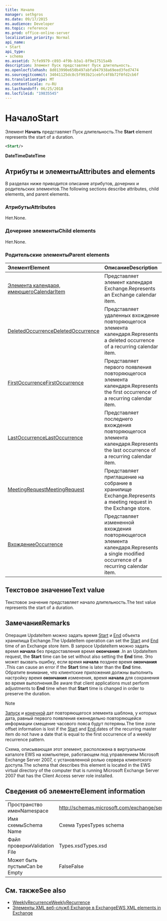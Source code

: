 ```yaml
---
title: Начало
manager: sethgros
ms.date: 09/17/2015
ms.audience: Developer
ms.topic: reference
ms.prod: office-online-server
localization_priority: Normal
api_name:
- Start
api_type:
- schema
ms.assetid: 7cfe9979-c893-4f9b-b3a1-8f9e17515a4b
description: Элемент Пуск представляет Пуск длительность.
ms.openlocfilehash: 8d013990e650b497abfa947938a69eed3fed7474
ms.sourcegitcommit: 34041125dc8c5f993b21cebfc4f8b72f0fd2cb6f
ms.translationtype: MT
ms.contentlocale: ru-RU
ms.lasthandoff: 06/25/2018
ms.locfileid: "19835545"
---
```

# <a name="start"></a><span data-ttu-id="eb682-103">Начало</span><span class="sxs-lookup"><span data-stu-id="eb682-103">Start</span></span>

<span data-ttu-id="eb682-104">Элемент **Начать** представляет Пуск длительность.</span><span class="sxs-lookup"><span data-stu-id="eb682-104">The **Start** element represents the start of a duration.</span></span> 
  
```xml
<Start/>
```

<span data-ttu-id="eb682-105">**DateTime**</span><span class="sxs-lookup"><span data-stu-id="eb682-105">**DateTime**</span></span>

## <a name="attributes-and-elements"></a><span data-ttu-id="eb682-106">Атрибуты и элементы</span><span class="sxs-lookup"><span data-stu-id="eb682-106">Attributes and elements</span></span>

<span data-ttu-id="eb682-107">В разделах ниже приводится описание атрибутов, дочерних и родительских элементов.</span><span class="sxs-lookup"><span data-stu-id="eb682-107">The following sections describe attributes, child elements, and parent elements.</span></span>
  
### <a name="attributes"></a><span data-ttu-id="eb682-108">Атрибуты</span><span class="sxs-lookup"><span data-stu-id="eb682-108">Attributes</span></span>

<span data-ttu-id="eb682-109">Нет.</span><span class="sxs-lookup"><span data-stu-id="eb682-109">None.</span></span>
  
### <a name="child-elements"></a><span data-ttu-id="eb682-110">Дочерние элементы</span><span class="sxs-lookup"><span data-stu-id="eb682-110">Child elements</span></span>

<span data-ttu-id="eb682-111">Нет.</span><span class="sxs-lookup"><span data-stu-id="eb682-111">None.</span></span>
  
### <a name="parent-elements"></a><span data-ttu-id="eb682-112">Родительские элементы</span><span class="sxs-lookup"><span data-stu-id="eb682-112">Parent elements</span></span>

|<span data-ttu-id="eb682-113">**Элемент**</span><span class="sxs-lookup"><span data-stu-id="eb682-113">**Element**</span></span>|<span data-ttu-id="eb682-114">**Описание**</span><span class="sxs-lookup"><span data-stu-id="eb682-114">**Description**</span></span>|
|:-----|:-----|
|[<span data-ttu-id="eb682-115">Элемента календаря, имеющего</span><span class="sxs-lookup"><span data-stu-id="eb682-115">CalendarItem</span></span>](calendaritem.md) <br/> |<span data-ttu-id="eb682-116">Представляет элемент календаря Exchange.</span><span class="sxs-lookup"><span data-stu-id="eb682-116">Represents an Exchange calendar item.</span></span>  <br/> |
|[<span data-ttu-id="eb682-117">DeletedOccurrence</span><span class="sxs-lookup"><span data-stu-id="eb682-117">DeletedOccurrence</span></span>](deletedoccurrence.md) <br/> |<span data-ttu-id="eb682-118">Представляет удаленных вхождение повторяющегося элемента календаря.</span><span class="sxs-lookup"><span data-stu-id="eb682-118">Represents a deleted occurrence of a recurring calendar item.</span></span>  <br/> |
|[<span data-ttu-id="eb682-119">FirstOccurrence</span><span class="sxs-lookup"><span data-stu-id="eb682-119">FirstOccurrence</span></span>](firstoccurrence.md) <br/> |<span data-ttu-id="eb682-120">Представляет первого появления повторяющегося элемента календаря.</span><span class="sxs-lookup"><span data-stu-id="eb682-120">Represents the first occurrence of a recurring calendar item.</span></span>  <br/> |
|[<span data-ttu-id="eb682-121">LastOccurrence</span><span class="sxs-lookup"><span data-stu-id="eb682-121">LastOccurrence</span></span>](lastoccurrence.md) <br/> |<span data-ttu-id="eb682-122">Представляет последнего вхождения повторяющегося элемента календаря.</span><span class="sxs-lookup"><span data-stu-id="eb682-122">Represents the last occurrence of a recurring calendar item.</span></span>  <br/> |
|[<span data-ttu-id="eb682-123">MeetingRequest</span><span class="sxs-lookup"><span data-stu-id="eb682-123">MeetingRequest</span></span>](meetingrequest.md) <br/> |<span data-ttu-id="eb682-124">Представляет приглашение на собрание в хранилище Exchange.</span><span class="sxs-lookup"><span data-stu-id="eb682-124">Represents a meeting request in the Exchange store.</span></span>  <br/> |
|[<span data-ttu-id="eb682-125">Вхождение</span><span class="sxs-lookup"><span data-stu-id="eb682-125">Occurrence</span></span>](occurrence.md) <br/> |<span data-ttu-id="eb682-126">Представляет измененной вхождения повторяющегося элемента календаря.</span><span class="sxs-lookup"><span data-stu-id="eb682-126">Represents a single modified occurrence of a recurring calendar item.</span></span>  <br/> |
   
## <a name="text-value"></a><span data-ttu-id="eb682-127">Текстовое значение</span><span class="sxs-lookup"><span data-stu-id="eb682-127">Text value</span></span>

<span data-ttu-id="eb682-128">Текстовое значение представляет начало длительность.</span><span class="sxs-lookup"><span data-stu-id="eb682-128">The text value represents the start of a duration.</span></span>
  
## <a name="remarks"></a><span data-ttu-id="eb682-129">Замечания</span><span class="sxs-lookup"><span data-stu-id="eb682-129">Remarks</span></span>

<span data-ttu-id="eb682-130">Операция UpdateItem можно задать время [Start](start.md) и [End](end-ex15websvcsotherref.md) объекта хранилища Exchange.</span><span class="sxs-lookup"><span data-stu-id="eb682-130">The UpdateItem operation can set the [Start](start.md) and [End ](end-ex15websvcsotherref.md) time of an Exchange store item.</span></span> <span data-ttu-id="eb682-131">В запросе UpdateItem можно задать время **начала** без предоставления время **окончания** .</span><span class="sxs-lookup"><span data-stu-id="eb682-131">In an UpdateItem request, the **Start** time can be set without also setting the **End** time.</span></span> <span data-ttu-id="eb682-132">Это может вызвать ошибку, если время **начала** позднее время **окончания** .</span><span class="sxs-lookup"><span data-stu-id="eb682-132">This can cause an error if the **Start** time is later than the **End** time.</span></span> <span data-ttu-id="eb682-133">Обратите внимание, что клиентские приложения должны выполнить настройку время **окончания** изменения, время **начала** для сохранения во время выполнения.</span><span class="sxs-lookup"><span data-stu-id="eb682-133">Be aware that client applications must perform adjustments to **End** time when that **Start** time is changed in order to preserve the duration.</span></span> 
  
> [!NOTE]
> <span data-ttu-id="eb682-134">[Запуск](start.md) и [конечной](end-ex15websvcsotherref.md) дат повторяющегося элемента шаблона, у которых дата, равный первого появления еженедельно повторяющейся информации смещение часового пояса будут потеряны.</span><span class="sxs-lookup"><span data-stu-id="eb682-134">The time zone offset information is lost if the [Start](start.md) and [End ](end-ex15websvcsotherref.md) dates of the recurring master item do not have a date that is equal to the first occurrence of a weekly recurrence pattern.</span></span> 
  
<span data-ttu-id="eb682-135">Схема, описывающая этот элемент, расположена в виртуальном каталоге EWS на компьютере, работающем под управлением Microsoft Exchange Server 2007, с установленной ролью сервера клиентского доступа.</span><span class="sxs-lookup"><span data-stu-id="eb682-135">The schema that describes this element is located in the EWS virtual directory of the computer that is running Microsoft Exchange Server 2007 that has the Client Access server role installed.</span></span>
  
## <a name="element-information"></a><span data-ttu-id="eb682-136">Сведения об элементе</span><span class="sxs-lookup"><span data-stu-id="eb682-136">Element information</span></span>

|||
|:-----|:-----|
|<span data-ttu-id="eb682-137">Пространство имен</span><span class="sxs-lookup"><span data-stu-id="eb682-137">Namespace</span></span>  <br/> |http://schemas.microsoft.com/exchange/services/2006/types  <br/> |
|<span data-ttu-id="eb682-138">Имя схемы</span><span class="sxs-lookup"><span data-stu-id="eb682-138">Schema Name</span></span>  <br/> |<span data-ttu-id="eb682-139">Схема Types</span><span class="sxs-lookup"><span data-stu-id="eb682-139">Types schema</span></span>  <br/> |
|<span data-ttu-id="eb682-140">Файл проверки</span><span class="sxs-lookup"><span data-stu-id="eb682-140">Validation File</span></span>  <br/> |<span data-ttu-id="eb682-141">Types.xsd</span><span class="sxs-lookup"><span data-stu-id="eb682-141">Types.xsd</span></span>  <br/> |
|<span data-ttu-id="eb682-142">Может быть пустым</span><span class="sxs-lookup"><span data-stu-id="eb682-142">Can be Empty</span></span>  <br/> |<span data-ttu-id="eb682-143">False</span><span class="sxs-lookup"><span data-stu-id="eb682-143">False</span></span>  <br/> |
   
## <a name="see-also"></a><span data-ttu-id="eb682-144">См. также</span><span class="sxs-lookup"><span data-stu-id="eb682-144">See also</span></span>

- [<span data-ttu-id="eb682-145">WeeklyRecurrence</span><span class="sxs-lookup"><span data-stu-id="eb682-145">WeeklyRecurrence</span></span>](weeklyrecurrence.md)
- [<span data-ttu-id="eb682-146">Элементы XML веб-служб Exchange в Exchange</span><span class="sxs-lookup"><span data-stu-id="eb682-146">EWS XML elements in Exchange</span></span>](ews-xml-elements-in-exchange.md)

